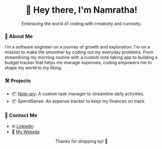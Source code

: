 <div align="center">
  <h1><span class="wave">👋</span> Hey there, I'm Namratha!</h1>
  <p>Embracing the world of coding with creativity and curiosity.</p>
</div>

### 🌸 About Me

I'm a software engineer on a journey of growth and exploration. I'm on a mission to make life smoother by coding out my everyday problems. From streamlining my morning routine with a custom note taking app to building a budget tracker that helps me manage expenses, coding empowers me to shape my world to my liking.

### 🛠️ Projects

- 📦 [Note-ary](https://github.com/namratha10/NotesApp): A custom task manager to streamline daily activities.
- 📦 SpendSense: An expense tracker to keep my finances on track.

### :speech_balloon: Contact Me

- 🌐 [LinkedIn](https://www.linkedin.com/in/namratha-nr10/)
- 🎨 [My Website](https://emerald-marquess-a71.notion.site/Hi-I-m-Namratha-a9f51b7caa604f8b9f74c57d49d8f85e)

<div align="center">
  <p>Thanks for dropping by! 🌟</p>
</div>
